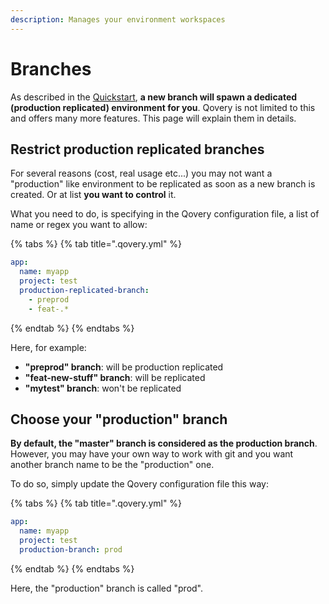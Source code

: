 ```yaml
---
description: Manages your environment workspaces
---
```


# Branches

As described in the [Quickstart](../quickstart/deploy.md#code-a-new-feature), **a new branch will spawn a dedicated \(production replicated\) environment for you**. Qovery is not limited to this and offers many more features. This page will explain them in details.

## Restrict production replicated branches

For several reasons \(cost, real usage etc...\) you may not want a "production" like environment to be replicated as soon as a new branch is created. Or at list **you want to control** it.

What you need to do, is specifying in the Qovery configuration file, a list of name or regex you want to allow:

{% tabs %}
{% tab title=".qovery.yml" %}
```yaml
app:
  name: myapp
  project: test
  production-replicated-branch:
    - preprod
    - feat-.*
```
{% endtab %}
{% endtabs %}

Here, for example:

* **"preprod" branch**: will be production replicated
* **"feat-new-stuff" branch**: will be replicated
* **"mytest" branch**: won't be replicated

## Choose your "production" branch

**By default, the "master" branch is considered as the production branch**. However, you may have your own way to work with git and you want another branch name to be the "production" one.

To do so, simply update the Qovery configuration file this way:

{% tabs %}
{% tab title=".qovery.yml" %}
```yaml
app:
  name: myapp
  project: test
  production-branch: prod
```
{% endtab %}
{% endtabs %}

Here, the "production" branch is called "prod".

